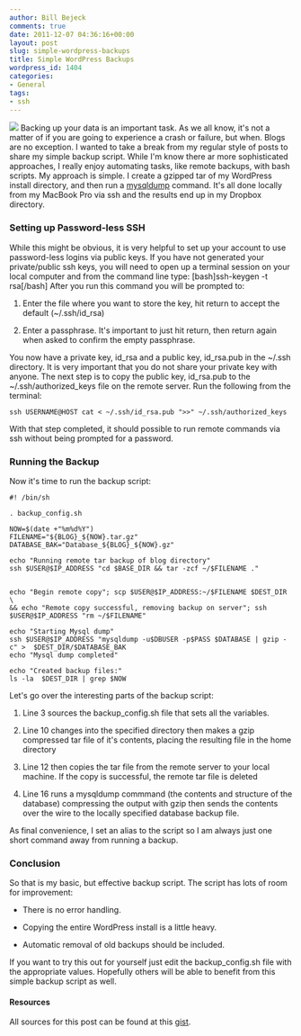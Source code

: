 ```yaml
---
author: Bill Bejeck
comments: true
date: 2011-12-07 04:36:16+00:00
layout: post
slug: simple-wordpress-backups
title: Simple WordPress Backups
wordpress_id: 1404
categories:
- General
tags:
- ssh
---
```


<img class="left" src="{{ site.media_url }}/images/black-drive-backup-256x256-150x150.png" /> Backing up your data is an important task.  As we all know, it's not a matter of if you are going to experience a crash or failure, but when.  Blogs are no exception.  I wanted to take a break from my regular style of posts to share my simple backup script.  While I'm know there ar more sophisticated approaches, I really enjoy automating tasks, like remote backups, with bash scripts. My approach is simple. I create a gzipped tar of my WordPress install directory, and then run a [mysqldump](http://dev.mysql.com/doc/refman/5.1/en/mysqldump.html) command.  It's all done locally from my MacBook Pro via ssh and the results end up in my Dropbox directory.  
<!--more-->

### Setting up Password-less SSH


While this might be obvious, it is very helpful to set up your account to use password-less logins via public keys.  If you have not generated your private/public ssh keys, you will need to open up a terminal session on your local computer and from the command line type:
[bash]ssh-keygen -t rsa[/bash] After you run this command you will be prompted to:




  1. Enter the file where you want to store the key, hit return to accept the default (~/.ssh/id_rsa)


  2. Enter a passphrase.  It's important to just hit return, then return again when asked to confirm the empty passphrase.


You now have a private key, id_rsa and a public key, id_rsa.pub in the ~/.ssh directory.  It is very important that you do not share your private key with anyone. The next step is to copy the public key, id_rsa.pub to the ~/.ssh/authorized_keys file on the remote server.  Run the following from the terminal:

    
    
    ssh USERNAME@HOST cat < ~/.ssh/id_rsa.pub ">>" ~/.ssh/authorized_keys 
    


With that step completed, it should possible to run remote commands via ssh without being prompted for a password.


### Running the Backup


Now it's time to run the backup script:

    
    
    #! /bin/sh
    
    . backup_config.sh
    
    NOW=$(date +"%m%d%Y")
    FILENAME="${BLOG}_${NOW}.tar.gz"
    DATABASE_BAK="Database_${BLOG}_${NOW}.gz"
    
    echo "Running remote tar backup of blog directory"
    ssh $USER@$IP_ADDRESS "cd $BASE_DIR && tar -zcf ~/$FILENAME ."
    
    
    echo "Begin remote copy"; scp $USER@$IP_ADDRESS:~/$FILENAME $DEST_DIR \
    && echo "Remote copy successful, removing backup on server"; ssh $USER@$IP_ADDRESS "rm ~/$FILENAME"
    
    echo "Starting Mysql dump"
    ssh $USER@$IP_ADDRESS "mysqldump -u$DBUSER -p$PASS $DATABASE | gzip -c" >  $DEST_DIR/$DATABASE_BAK
    echo "Mysql dump completed"
    
    echo "Created backup files:"
    ls -la  $DEST_DIR | grep $NOW
    


Let's go over the interesting parts of the backup script:




  1. Line 3 sources the backup_config.sh file that sets all the variables.


  2. Line 10 changes into the specified directory then makes a gzip compressed tar file of it's contents, placing the resulting file in the home directory


  3. Line 12 then copies the tar file from the remote server to your local machine.  If the copy is successful, the remote tar file is deleted


  4. Line 16 runs a mysqldump commmand (the contents and structure of the database) compressing the output with gzip then sends the contents over the wire to the locally specified database backup file.

As final convenience, I set an alias to the script so I am always just one short command away from running a backup.


### Conclusion


So that is my basic, but effective backup script.  The script has lots of room for improvement:




  * There is no error handling.


  * Copying the entire WordPress install is a little heavy.


  * Automatic removal of old backups should be included.


If you want to try this out for yourself just edit the backup_config.sh file with the appropriate values. Hopefully others will be able to benefit from this simple backup script as well.


#### Resources


All sources for this post can be found at this [gist](https://gist.github.com/1441472).
